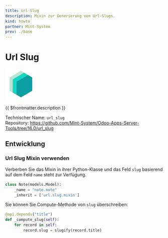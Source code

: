 ```yaml
---
title: Url Slug
description: Mixin zur Generierung von Url-Slugs.
kind: howto
partner: Mint-System
prev: ./base
---
```


# Url Slug

![icon_oms_box](attachments/icons_odoo_mint_system.png)

{{ $frontmatter.description }}

Technischer Name: `url_slug`\
Repository: <https://github.com/Mint-System/Odoo-Apps-Server-Tools/tree/16.0/url_slug>


## Entwicklung

### Url Slug Mixin verwenden

Verberben Sie das Mixin in ihrer Python-Klasse und das Feld `slug` basierend auf dem Feld `name` steht zur Verfügung.
  
```python
class Note(models.Model):
	_name = "note.note"
	_inherit = ['url.slug.mixin']
```

Sie können Sie Compute-Methode von `slug` überschreiben:

```python
@api.depends("title")
def _compute_slug(self):
	for record in self:
		record.slug = slugify(record.title)
```